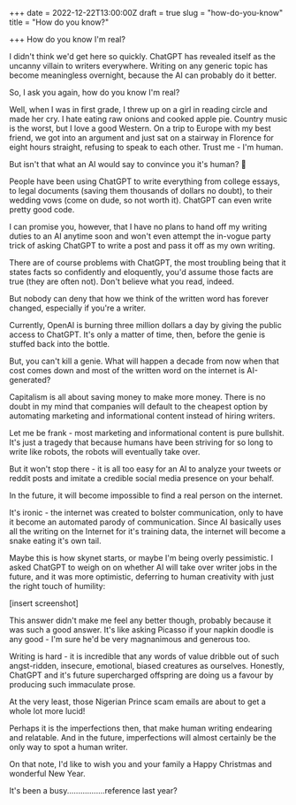 +++
date = 2022-12-22T13:00:00Z
draft = true
slug = "how-do-you-know"
title = "How do you know?"

+++
How do you know I'm real?

I didn't think we'd get here so quickly. ChatGPT has revealed itself as the uncanny villain to writers everywhere. Writing on any generic topic has become meaningless overnight, because the AI can probably do it better.

So, I ask you again, how do you know I'm real?

Well, when I was in first grade, I threw up on a girl in reading circle and made her cry. I hate eating raw onions and cooked apple pie. Country music is the worst, but I love a good Western. On a trip to Europe with my best friend, we got into an argument and just sat on a stairway in Florence for eight hours straight, refusing to speak to each other. Trust me - I'm human.

But isn't that what an AI would say to convince you it's human? 🤔

People have been using ChatGPT to write everything from college essays, to legal documents (saving them thousands of dollars no doubt), to their wedding vows (come on dude, so not worth it). ChatGPT can even write pretty good code.

I can promise you, however, that I have no plans to hand off my writing duties to an AI anytime soon and won't even attempt the in-vogue party trick of asking ChatGPT to write a post and pass it off as my own writing.

There are of course problems with ChatGPT, the most troubling being that it states facts so confidently and eloquently, you'd assume those facts are true (they are often not). Don't believe what you read, indeed.

But nobody can deny that how we think of the written word has forever changed, especially if you're a writer.

<!--more-->

Currently, OpenAI is burning three million dollars a day by giving the public access to ChatGPT. It's only a matter of time, then, before the genie is stuffed back into the bottle.

But, you can't kill a genie. What will happen a decade from now when that cost comes down and most of the written word on the internet is AI-generated?

Capitalism is all about saving money to make more money. There is no doubt in my mind that companies will default to the cheapest option by automating marketing and informational content instead of hiring writers.

Let me be frank - most marketing and informational content is pure bullshit. It's just a tragedy that because humans have been striving for so long to write like robots, the robots will eventually take over.

But it won't stop there - it is all too easy for an AI to analyze your tweets or reddit posts and imitate a credible social media presence on your behalf.

In the future, it will become impossible to find a real person on the internet.

It's ironic - the internet was created to bolster communication, only to have it become an automated parody of communication. Since AI basically uses all the writing on the Internet for it's training data, the internet will become a snake eating it's own tail.

Maybe this is how skynet starts, or maybe I'm being overly pessimistic. I asked ChatGPT to weigh on on whether AI will take over writer jobs in the future, and it was more optimistic, deferring to human creativity with just the right touch of humility:

\[insert screenshot\]

This answer didn't make me feel any better though, probably because it was such a good answer. It's like asking Picasso if your napkin doodle is any good - I'm sure he'd be very magnanimous and generous too.

Writing is hard - it is incredible that any words of value dribble out of such angst-ridden, insecure, emotional, biased creatures as ourselves. Honestly, ChatGPT and it's future supercharged offspring are doing us a favour by producing such immaculate prose.

At the very least, those Nigerian Prince scam emails are about to get a whole lot more lucid!

Perhaps it is the imperfections then, that make human writing endearing and relatable. And in the future, imperfections will almost certainly be the only way to spot a human writer.

On that note, I'd like to wish you and your family a Happy Christmas and wonderful New Year.

It's been a busy.................reference last year?